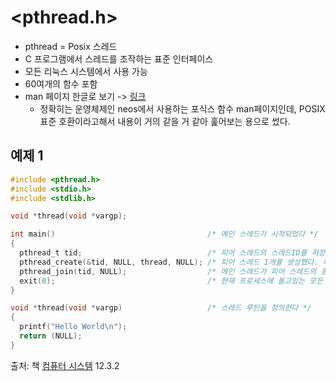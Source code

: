 # <pthread.h>

- pthread = Posix 스레드
- C 프로그램에서 스레드를 조작하는 표준 인터페이스
- 모든 리눅스 시스템에서 사용 가능
- 60여개의 함수 포함
- man 페이지 한글로 보기 -> [링크](http://neosrtos.com/docs/posix_api/pthread.html)
  - 정확히는 운영체제인 neos에서 사용하는 포식스 함수 man페이지인데, POSIX 표준 호환이라고해서 내용이 거의 같을 거 같아 훑어보는 용으로 썼다.

## 예제 1

```C
#include <pthread.h>
#include <stdio.h>
#include <stdlib.h>

void *thread(void *vargp);

int main()                                  /* 메인 스레드가 시작되었다 */
{
  pthread_t tid;                            /* 피어 스레드의 스레드ID를 저장하는 데에 쓸 것이다 */
  pthread_create(&tid, NULL, thread, NULL); /* 피어 스레드 1개를 생성했다. 이제 메인 스레드와 피어 스레드는 동시에 돌고있다 */
  pthread_join(tid, NULL);                  /* 메인 스레드가 피어 스레드의 종료를 기다린다 */
  exit(0);                                  /* 현재 프로세스에 돌고있는 모든 스레드를 종료한다. 현재의 경우, 메인 스레드 1개가 전부다. */
}

void *thread(void *vargp)                   /* 스레드 루틴을 정의한다 */
{
  printf("Hello World\n");
  return (NULL);
}
```

출처: 책 [컴퓨터 시스템](http://www.kyobobook.co.kr/product/detailViewKor.laf?ejkGb=KOR&mallGb=KOR&barcode=9791185475219&orderClick=LAG&Kc=) 12.3.2
